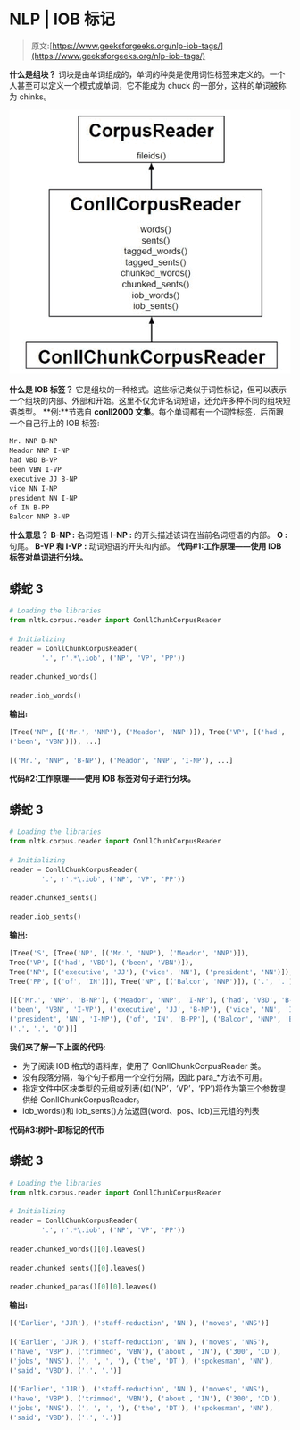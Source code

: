 # NLP | IOB 标记

> 原文:[https://www.geeksforgeeks.org/nlp-iob-tags/](https://www.geeksforgeeks.org/nlp-iob-tags/)

**什么是组块？**
词块是由单词组成的，单词的种类是使用词性标签来定义的。一个人甚至可以定义一个模式或单词，它不能成为 chuck 的一部分，这样的单词被称为 chinks。

![](img/883f854b65b61de7d4a6aa595c531629.png)

**什么是 IOB 标签？**
它是组块的一种格式。这些标记类似于词性标记，但可以表示一个组块的内部、外部和开始。这里不仅允许名词短语，还允许多种不同的组块短语类型。
**例:**节选自 **conll2000 文集**。每个单词都有一个词性标签，后面跟一个自己行上的 IOB 标签:

```py
Mr. NNP B-NP
Meador NNP I-NP
had VBD B-VP
been VBN I-VP
executive JJ B-NP
vice NN I-NP
president NN I-NP
of IN B-PP
Balcor NNP B-NP
```

**什么意思？**
**B-NP :** 名词短语
**I-NP :** 的开头描述该词在当前名词短语的内部。
**O :** 句尾。
**B-VP 和 I-VP :** 动词短语的开头和内部。
**代码#1:工作原理——使用 IOB 标签对单词进行分块。**

## 蟒蛇 3

```py
# Loading the libraries
from nltk.corpus.reader import ConllChunkCorpusReader

# Initializing
reader = ConllChunkCorpusReader(
        '.', r'.*\.iob', ('NP', 'VP', 'PP'))

reader.chunked_words()

reader.iob_words()
```

**输出:**

```py
[Tree('NP', [('Mr.', 'NNP'), ('Meador', 'NNP')]), Tree('VP', [('had', 'VBD'), 
('been', 'VBN')]), ...]

[('Mr.', 'NNP', 'B-NP'), ('Meador', 'NNP', 'I-NP'), ...]
```

**代码#2:工作原理——使用 IOB 标签对句子进行分块。**

## 蟒蛇 3

```py
# Loading the libraries
from nltk.corpus.reader import ConllChunkCorpusReader

# Initializing
reader = ConllChunkCorpusReader(
        '.', r'.*\.iob', ('NP', 'VP', 'PP'))

reader.chunked_sents()

reader.iob_sents()
```

**输出:**

```py
[Tree('S', [Tree('NP', [('Mr.', 'NNP'), ('Meador', 'NNP')]),
Tree('VP', [('had', 'VBD'), ('been', 'VBN')]), 
Tree('NP', [('executive', 'JJ'), ('vice', 'NN'), ('president', 'NN')]),
Tree('PP', [('of', 'IN')]), Tree('NP', [('Balcor', 'NNP')]), ('.', '.')])]

[[('Mr.', 'NNP', 'B-NP'), ('Meador', 'NNP', 'I-NP'), ('had', 'VBD', 'B-VP'), 
('been', 'VBN', 'I-VP'), ('executive', 'JJ', 'B-NP'), ('vice', 'NN', 'I-NP'), 
('president', 'NN', 'I-NP'), ('of', 'IN', 'B-PP'), ('Balcor', 'NNP', 'B-NP'), 
('.', '.', 'O')]]
```

**我们来了解一下上面的代码:**

*   为了阅读 IOB 格式的语料库，使用了 ConllChunkCorpusReader 类。
*   没有段落分隔，每个句子都用一个空行分隔，因此 para_*方法不可用。
*   指定文件中区块类型的元组或列表(如(‘NP’，‘VP’，‘PP’)将作为第三个参数提供给 ConllChunkCorpusReader。
*   iob_words()和 iob_sents()方法返回(word、pos、iob)三元组的列表

**代码#3:树叶–即标记的代币**

## 蟒蛇 3

```py
# Loading the libraries
from nltk.corpus.reader import ConllChunkCorpusReader

# Initializing
reader = ConllChunkCorpusReader(
        '.', r'.*\.iob', ('NP', 'VP', 'PP'))

reader.chunked_words()[0].leaves()

reader.chunked_sents()[0].leaves()

reader.chunked_paras()[0][0].leaves()
```

**输出:**

```py
[('Earlier', 'JJR'), ('staff-reduction', 'NN'), ('moves', 'NNS')]

[('Earlier', 'JJR'), ('staff-reduction', 'NN'), ('moves', 'NNS'),
('have', 'VBP'), ('trimmed', 'VBN'), ('about', 'IN'), ('300', 'CD'),
('jobs', 'NNS'), (', ', ', '), ('the', 'DT'), ('spokesman', 'NN'),
('said', 'VBD'), ('.', '.')]

[('Earlier', 'JJR'), ('staff-reduction', 'NN'), ('moves', 'NNS'),
('have', 'VBP'), ('trimmed', 'VBN'), ('about', 'IN'), ('300', 'CD'),
('jobs', 'NNS'), (', ', ', '), ('the', 'DT'), ('spokesman', 'NN'),
('said', 'VBD'), ('.', '.')]
```